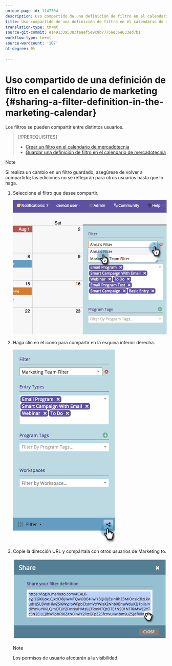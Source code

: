 ```yaml
---
unique-page-id: 1147304
description: Uso compartido de una definición de filtro en el calendario de marketing - Documentos de marketing - Documentación del producto
title: Uso compartido de una definición de filtro en el calendario de marketing
translation-type: tm+mt
source-git-commit: e149133a5383faaef5e9c9b7775ae36e633ed7b1
workflow-type: tm+mt
source-wordcount: '107'
ht-degree: 0%

---
```



# Uso compartido de una definición de filtro en el calendario de marketing {#sharing-a-filter-definition-in-the-marketing-calendar}

Los filtros se pueden compartir entre distintos usuarios.

>[!PREREQUISITES]
>
>* [Crear un filtro en el calendario de mercadotecnia](filtering-the-marketing-calendar.md)
>* [Guardar una definición de filtro en el calendario de mercadotecnia](saving-a-filter-definition-in-the-marketing-calendar.md)

>



>[!NOTE]
>
> Si realiza un cambio en un filtro guardado, asegúrese de volver a compartirlo; las ediciones no se reflejarán para otros usuarios hasta que lo haga.

1. Seleccione el filtro que desee compartir.

   ![](assets/image2014-9-24-11-3a31-3a19.png)

1. Haga clic en el icono para compartir en la esquina inferior derecha.

   ![](assets/image2014-9-24-11-3a31-3a24.png)

1. Copie la dirección URL y compártala con otros usuarios de Marketing to.

   ![](assets/image2014-9-24-11-3a31-3a29.png)

   >[!NOTE]
   >
   >Los permisos de usuario afectarán a la visibilidad.

